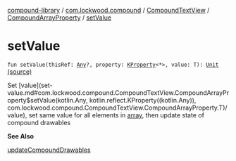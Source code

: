 [compound-library](../../../index.md) / [com.lockwood.compound](../../index.md) / [CompoundTextView](../index.md) / [CompoundArrayProperty](index.md) / [setValue](./set-value.md)

# setValue

`fun setValue(thisRef: `[`Any`](https://kotlinlang.org/api/latest/jvm/stdlib/kotlin/-any/index.html)`?, property: `[`KProperty`](https://kotlinlang.org/api/latest/jvm/stdlib/kotlin.reflect/-k-property/index.html)`<*>, value: T): `[`Unit`](https://kotlinlang.org/api/latest/jvm/stdlib/kotlin/-unit/index.html) [(source)](https://github.com/lndmflngs/compound-text-view/tree/master/compound-library/src/main/java/com/lockwood/compound/CompoundTextView.kt#L1230)

Set [value](set-value.md#com.lockwood.compound.CompoundTextView.CompoundArrayProperty$setValue(kotlin.Any, kotlin.reflect.KProperty((kotlin.Any)), com.lockwood.compound.CompoundTextView.CompoundArrayProperty.T)/value), set same value for all elements in [array](#), then update state of compound drawables

**See Also**

[updateCompoundDrawables](../update-compound-drawables.md)

